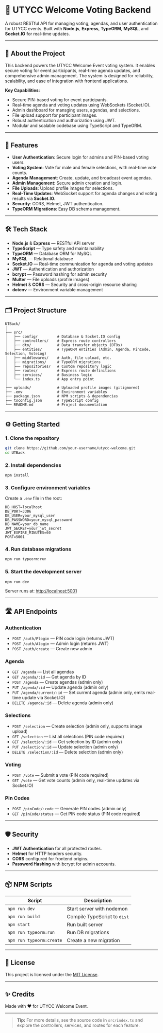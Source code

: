 # 🎉 UTYCC Welcome Voting Backend

A robust RESTful API for managing voting, agendas, and user authentication for UTYCC events. Built with **Node.js**, **Express**, **TypeORM**, **MySQL**, and **Socket.IO** for real-time updates.

---

## 📝 About the Project

This backend powers the UTYCC Welcome Event voting system. It enables secure voting for event participants, real-time agenda updates, and comprehensive admin management. The system is designed for reliability, scalability, and ease of integration with frontend applications.

**Key Capabilities:**

- Secure PIN-based voting for event participants.
- Real-time agenda and voting updates using WebSockets (Socket.IO).
- Admin dashboard for managing users, agendas, and selections.
- File upload support for participant images.
- Robust authentication and authorization using JWT.
- Modular and scalable codebase using TypeScript and TypeORM.

---

## 🚀 Features

- **User Authentication**: Secure login for admins and PIN-based voting users.
- **Voting System**: Vote for male and female selections, with real-time vote counts.
- **Agenda Management**: Create, update, and broadcast event agendas.
- **Admin Management**: Secure admin creation and login.
- **File Uploads**: Upload profile images for selections.
- **Real-Time Updates**: WebSocket support for agenda changes and voting results via **Socket.IO**.
- **Security**: CORS, Helmet, JWT authentication.
- **TypeORM Migrations**: Easy DB schema management.

---

## 🛠️ Tech Stack

- **Node.js** & **Express** — RESTful API server
- **TypeScript** — Type safety and maintainability
- **TypeORM** — Database ORM for MySQL
- **MySQL** — Relational database
- **Socket.IO** — Real-time communication for agenda and voting updates
- **JWT** — Authentication and authorization
- **bcrypt** — Password hashing for admin security
- **Multer** — File uploads (profile images)
- **Helmet** & **CORS** — Security and cross-origin resource sharing
- **dotenv** — Environment variable management

---

## 🗂️ Project Structure

```
UTBack/
│
├── src/
│   ├── config/         # Database & Socket.IO config
│   ├── controllers/    # Express route controllers
│   ├── dto/            # Data transfer objects (DTOs)
│   ├── entities/       # TypeORM entities (Admin, Agenda, PinCode, Selection, VoteLog)
│   ├── middlewares/    # Auth, file upload, etc.
│   ├── migrations/     # TypeORM migrations
│   ├── repositories/   # Custom repository logic
│   ├── routes/         # Express route definitions
│   ├── services/       # Business logic
│   └── index.ts        # App entry point
│
├── uploads/            # Uploaded profile images (gitignored)
├── .env                # Environment variables
├── package.json        # NPM scripts & dependencies
├── tsconfig.json       # TypeScript config
└── README.md           # Project documentation
```

---

## ⚙️ Getting Started

### 1. **Clone the repository**

```sh
git clone https://github.com/your-username/utycc-welcome.git
cd UTBack
```

### 2. **Install dependencies**

```sh
npm install
```

### 3. **Configure environment variables**

Create a `.env` file in the root:

```
DB_HOST=localhost
DB_PORT=3306
DB_USER=your_mysql_user
DB_PASSWORD=your_mysql_password
DB_NAME=your_db_name
JWT_SECRET=your_jwt_secret
JWT_EXPIRE_MINUTES=60
PORT=5001
```

### 4. **Run database migrations**

```sh
npm run typeorm:run
```

### 5. **Start the development server**

```sh
npm run dev
```

Server runs at: [http://localhost:5001](http://localhost:5001)

---

## 🛣️ API Endpoints

### **Authentication**

- `POST /auth/Plogin` — PIN code login (returns JWT)
- `POST /auth/Alogin` — Admin login (returns JWT)
- `POST /auth/create` — Create new admin

### **Agenda**

- `GET /agenda` — List all agendas
- `GET /agenda/:id` — Get agenda by ID
- `POST /agenda` — Create agendas (admin only)
- `PUT /agenda/:id` — Update agenda (admin only)
- `PUT /agenda/current/:id` — Set current agenda (admin only, emits real-time update via Socket.IO)
- `DELETE /agenda/:id` — Delete agenda (admin only)

### **Selections**

- `POST /selection` — Create selection (admin only, supports image upload)
- `GET /selection` — List all selections (PIN code required)
- `GET /selection/:id` — Get selection by ID (admin only)
- `PUT /selection/:id` — Update selection (admin only)
- `DELETE /selection/:id` — Delete selection (admin only)

### **Voting**

- `POST /vote` — Submit a vote (PIN code required)
- `GET /vote` — Get vote counts (admin only, real-time updates via Socket.IO)

### **Pin Codes**

- `POST /pinCode/:code` — Generate PIN codes (admin only)
- `GET /pinCode/status` — Get PIN code status (PIN code required)

---

## 🛡️ Security

- **JWT Authentication** for all protected routes.
- **Helmet** for HTTP headers security.
- **CORS** configured for frontend origins.
- **Password Hashing** with bcrypt for admin accounts.

---

## 📦 NPM Scripts

| Script                   | Description                  |
| ------------------------ | ---------------------------- |
| `npm run dev`            | Start server with nodemon    |
| `npm run build`          | Compile TypeScript to `dist` |
| `npm start`              | Run built server             |
| `npm run typeorm:run`    | Run DB migrations            |
| `npm run typeorm:create` | Create a new migration       |

---

## 📝 License

This project is licensed under the [MIT License](LICENSE).

---

## ✨ Credits

Made with ❤️ for UTYCC Welcome Event.

---

> **Tip:** For more details, see the source code in `src/index.ts` and explore the controllers, services, and routes for each feature.
